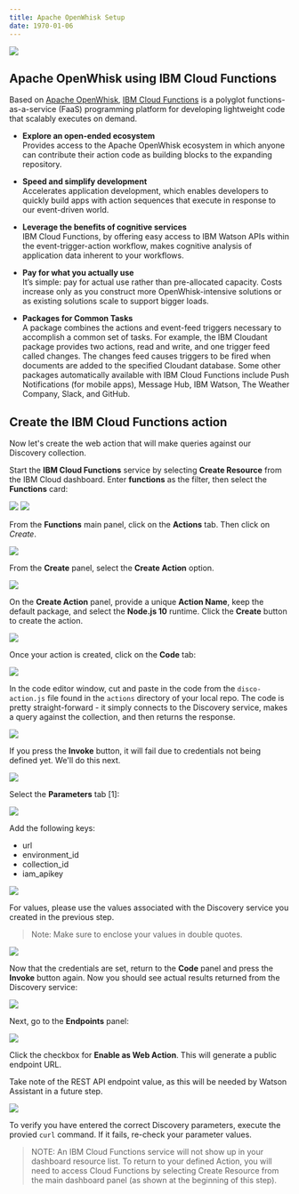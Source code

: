 ```yaml
---
title: Apache OpenWhisk Setup
date: 1970-01-06
---
```


![](assets/serverless_flow_1.png)

## Apache OpenWhisk using IBM Cloud Functions

Based on [Apache OpenWhisk](https://openwhisk.apache.org/), [IBM Cloud Functions](https://www.ibm.com/cloud/functions) is a polyglot functions-as-a-service (FaaS) programming platform for developing lightweight code that scalably executes on demand.

* **Explore an open-ended ecosystem**
<br />Provides access to the Apache OpenWhisk ecosystem in which anyone can contribute their action code as building blocks to the expanding repository.

* **Speed and simplify development**
<br />Accelerates application development, which enables developers to quickly build apps with action sequences that execute in response to our event-driven world.

* **Leverage the benefits of cognitive services**
<br />IBM Cloud Functions, by offering easy access to IBM Watson APIs within the event-trigger-action workflow, makes cognitive analysis of application data inherent to your workflows.

* **Pay for what you actually use**
<br />It’s simple: pay for actual use rather than pre-allocated capacity. Costs increase only as you construct more OpenWhisk-intensive solutions or as existing solutions scale to support bigger loads.

* **Packages for Common Tasks**
<br />A package combines the actions and event-feed triggers necessary to accomplish a common set of tasks. For example, the IBM Cloudant package provides two actions, read and write, and one trigger feed called changes. The changes feed causes triggers to be fired when documents are added to the specified Cloudant database. Some other packages automatically available with IBM Cloud Functions include Push Notifications (for mobile apps), Message Hub, IBM Watson, The Weather Company, Slack, and GitHub.

## Create the IBM Cloud Functions action
Now let's create the web action that will make queries against our Discovery collection.

Start the **IBM Cloud Functions** service by selecting **Create Resource** from the IBM Cloud dashboard. Enter **functions** as the filter, then select the **Functions** card:

![](assets/functions-cloud-catalog-search.png)
![](assets/functions-cloud-catalog.png)

From the **Functions** main panel, click on the **Actions** tab. Then click on *Create*.

![](assets/functions-actions.png)

From the **Create** panel, select the **Create Action** option.

![](assets/functions-create-1.png)

On the **Create Action** panel, provide a unique **Action Name**, keep the default package, and select the **Node.js 10** runtime. Click the **Create** button to create the action.

![](assets/functions-create-2.png)

Once your action is created, click on the **Code** tab:

![](assets/functions-code-1.png)

In the code editor window, cut and paste in the code from the `disco-action.js` file found in the `actions` directory of your local repo. The code is pretty straight-forward - it simply connects to the Discovery service, makes a query against the collection, and then returns the response.

![](assets/functions-code-2.png)

If you press the **Invoke** button, it will fail due to credentials not being defined yet. We'll do this next.

![](assets/functions-code-error.png)

Select the **Parameters** tab [1]:

![](assets/functions-parameters-empty.png)

Add the following keys:

* url
* environment_id
* collection_id
* iam_apikey

![](assets/functions-parameters-1.png)

For values, please use the values associated with the Discovery service you created in the previous step.

> Note: Make sure to enclose your values in double quotes.

![](assets/functions-parameters-2.png)

Now that the credentials are set, return to the **Code** panel and press the **Invoke** button again. Now you should see actual results returned from the Discovery service:

![](assets/functions-code-results.png)

Next, go to the **Endpoints** panel:

![](assets/functions-endpoints-1.png)

Click the checkbox for **Enable as Web Action**. This will generate a public endpoint URL.

Take note of the REST API endpoint value, as this will be needed by Watson Assistant in a future step.

![](assets/functions-endpoints-2.png)

To verify you have entered the correct Discovery parameters, execute the provied `curl` command. If it fails, re-check your parameter values.

> NOTE: An IBM Cloud Functions service will not show up in your dashboard resource list. To return to your defined Action, you will need to access Cloud Functions by selecting Create Resource from the main dashboard panel (as shown at the beginning of this step).

